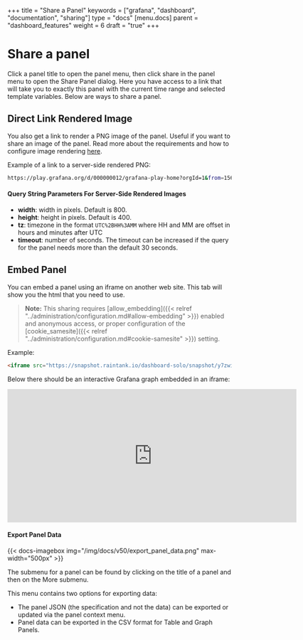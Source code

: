 +++
title = "Share a Panel"
keywords = ["grafana", "dashboard", "documentation", "sharing"]
type = "docs"
[menu.docs]
parent = "dashboard_features"
weight = 6
draft = "true"
+++

# Share a panel

Click a panel title to open the panel menu, then click share in the panel menu to open the Share Panel dialog. Here you have access to a link that will take you to exactly this panel with the current time range and selected template variables. Below are ways to share a panel.

## Direct Link Rendered Image

You also get a link to render a PNG image of the panel. Useful if you want to share an image of the panel. Read more about the requirements and how to configure image rendering [here](/administration/image_rendering/).

Example of a link to a server-side rendered PNG:

```bash
https://play.grafana.org/d/000000012/grafana-play-home?orgId=1&from=1568719680173&to=1568726880174&panelId=4&fullscreen
```

#### Query String Parameters For Server-Side Rendered Images

- **width**: width in pixels. Default is 800.
- **height**: height in pixels. Default is 400.
- **tz**: timezone in the format `UTC%2BHH%3AMM` where HH and MM are offset in hours and minutes after UTC
- **timeout**: number of seconds. The timeout can be increased if the query for the panel needs more than the default 30 seconds.

## Embed Panel

You can embed a panel using an iframe on another web site. This tab will show you the html that you need to use.

> **Note:** This sharing requires [allow_embedding]({{< relref "../administration/configuration.md#allow-embedding" >}}) enabled and anonymous access, or proper configuration of the [cookie_samesite]({{< relref "../administration/configuration.md#cookie-samesite" >}}) setting.

Example:

```html
<iframe src="https://snapshot.raintank.io/dashboard-solo/snapshot/y7zwi2bZ7FcoTlB93WN7yWO4aMiz3pZb?from=1493369923321&to=1493377123321&panelId=4" width="650" height="300" frameborder="0"></iframe>
```

Below there should be an interactive Grafana graph embedded in an iframe:

<iframe src="https://snapshot.raintank.io/dashboard-solo/snapshot/y7zwi2bZ7FcoTlB93WN7yWO4aMiz3pZb?from=1493369923321&to=1493377123321&panelId=4" width="650" height="300" frameborder="0"></iframe>

#### Export Panel Data

{{< docs-imagebox img="/img/docs/v50/export_panel_data.png" max-width="500px" >}}

The submenu for a panel can be found by clicking on the title of a panel and then on the More submenu.

This menu contains two options for exporting data:

- The panel JSON (the specification and not the data) can be exported or updated via the panel context menu.
- Panel data can be exported in the CSV format for Table and Graph Panels.
